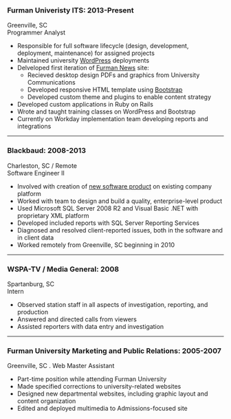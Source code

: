 ### Furman Univeristy ITS: 2013-Present

Greenville, SC  
Programmer Analyst

* Responsible for full software lifecycle (design, development, 
  deployment, maintenance) for assigned projects
* Maintained university [WordPress][wp] deployments
* Delveloped first iteration of [Furman News][fun] site:
	* Recieved desktop design PDFs and graphics from University Communications
	* Developed responsive HTML template using [Bootstrap][twbs]
	* Developed custom theme and plugins to enable content strategy
* Developed custom applications in Ruby on Rails
* Wrote and taught training classes on WordPress and Bootstrap
* Currently on Workday implementation team developing reports and integrations

[wp]: http://wordpress.org/
[fun]: http://news.furman.edu/
[twbs]: http://getbootstrap.com/

---

### Blackbaud: 2008-2013

Charleston, SC / Remote  
Software Engineer II

* Involved with creation of [new software product][altru] on 
  existing company platform
* Worked with team to design and build a quality, enterprise-level product
* Used Microsoft SQL Server 2008 R2 and Visual Basic .NET with 
  proprietary XML platform
* Developed included reports with SQL Server Reporting Services
* Diagnosed and resolved client-reported issues, both in the software
  and in client data
* Worked remotely from Greenville, SC beginning in 2010

[altru]: http://www.blackbaud.com/altru

---

### WSPA-TV / Media General: 2008

Spartanburg, SC  
Intern

* Observed station staff in all aspects of investigation,
  reporting, and production
* Answered and directed calls from viewers
* Assisted reporters with data entry and investigation

---

### Furman University Marketing and Public Relations: 2005-2007

Greenville, SC  .
Web Master Assistant

* Part-time position while attending Furman University
* Made specified corrections to university-related websites
* Designed new departmental websites, including graphic layout
  and content organization
* Edited and deployed multimedia to Admissions-focused site
